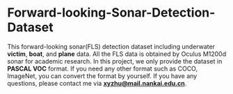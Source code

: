 # Forward-looking-Sonar-Detection-Dataset
This forward-looking sonar(FLS) detection dataset including underwater **victim**, **boat**, and **plane** data. All the FLS data is obtained by Oculus M1200d sonar for academic research.
In this project, we only provide the dataset in **PASCAL VOC** format. If you need any other format such as COCO, ImageNet, you can convert the format by yourself.
If you have any questions, please contact me via **xyzhu@mail.nankai.edu.cn**.

